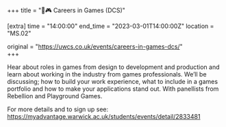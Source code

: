 +++
title = "🎤🎮 Careers in Games (DCS)"

[extra]
time = "14:00:00"
end_time = "2023-03-01T14:00:00Z"
location = "MS.02"

original = "https://uwcs.co.uk/events/careers-in-games-dcs/"    
+++

Hear about roles in games from design to development and production and learn about working in the industry from games professionals. We’ll be discussing; how to build your work experience, what to include in a games portfolio and how to make your applications stand out. With panellists from Rebellion and Playground Games.

For more details and to sign up see: 
https://myadvantage.warwick.ac.uk/students/events/detail/2833481
